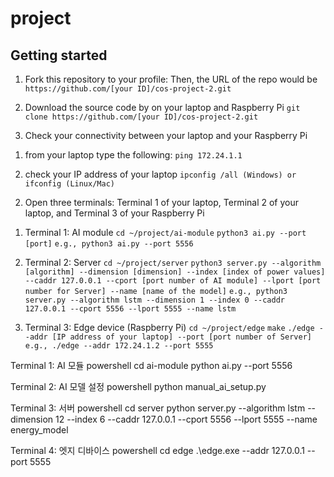 # project



## Getting started

1. Fork this repository to your profile: Then, the URL of the repo would be `https://github.com/[your ID]/cos-project-2.git`

2. Download the source code by on your laptop and Raspberry Pi
`git clone https://github.com/[your ID]/cos-project-2.git`

3. Check your connectivity between your laptop and your Raspberry Pi

1) from your laptop type the following:
`ping 172.24.1.1`

2) check your IP address of your laptop
`ipconfig /all (Windows) or ifconfig (Linux/Mac)`

2. Open three terminals: Terminal 1 of your laptop, Terminal 2 of your laptop, and Terminal 3 of your Raspberry Pi

1) Terminal 1: AI module 
`cd ~/project/ai-module`
`python3 ai.py --port [port]`
`e.g., python3 ai.py --port 5556`

2) Terminal 2: Server
`cd ~/project/server`
`python3 server.py --algorithm [algorithm] --dimension [dimension] --index [index of power values] --caddr 127.0.0.1 --cport [port number of AI module] --lport [port number for Server] --name [name of the model]`
`e.g., python3 server.py --algorithm lstm --dimension 1 --index 0 --caddr 127.0.0.1 --cport 5556 --lport 5555 --name lstm`

3) Terminal 3: Edge device (Raspberry Pi)
`cd ~/project/edge`
`make`
`./edge --addr [IP address of your laptop] --port [port number of Server]`
`e.g., ./edge --addr 172.24.1.2 --port 5555`

Terminal 1: AI 모듈
powershell cd ai-module
python ai.py --port 5556

Terminal 2: AI 모델 설정
powershell python manual_ai_setup.py

Terminal 3: 서버
powershell cd server
python server.py --algorithm lstm --dimension 12 --index 6 --caddr 127.0.0.1 --cport 5556 --lport 5555 --name energy_model

Terminal 4: 엣지 디바이스
powershell cd edge
.\edge.exe --addr 127.0.0.1 --port 5555